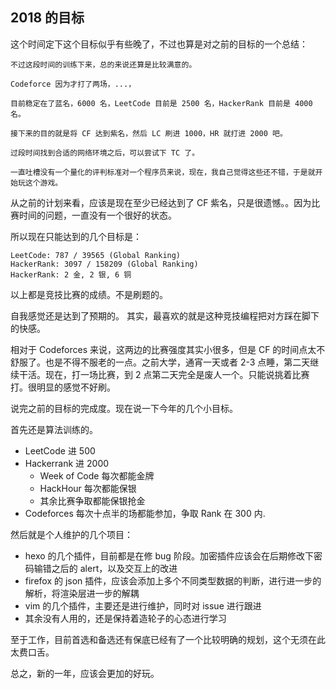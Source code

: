 2018 的目标
---

这个时间定下这个目标似乎有些晚了，不过也算是对之前的目标的一个总结：

```
不过这段时间的训练下来，总的来说还算是比较满意的。

Codeforce 因为才打了两场，...，

目前稳定在了蓝名，6000 名，LeetCode 目前是 2500 名，HackerRank 目前是 4000 名。

接下来的目的就是将 CF 达到紫名，然后 LC 刷进 1000，HR 就打进 2000 吧。

过段时间找到合适的网络环境之后，可以尝试下 TC 了。

一直吐槽没有一个量化的评判标准对一个程序员来说，现在，我自己觉得这些还不错，于是就开始玩这个游戏。
```

从之前的计划来看，应该是现在至少已经达到了 CF 紫名，只是很遗憾。。因为比赛时间的问题，一直没有一个很好的状态。

所以现在只能达到的几个目标是：

```
LeetCode: 787 / 39565 (Global Ranking)
HackerRank: 3097 / 158209 (Global Ranking)
HackerRank: 2 金, 2 银, 6 铜
```

以上都是竞技比赛的成绩。不是刷题的。

自我感觉还是达到了预期的。 其实，最喜欢的就是这种竞技编程把对方踩在脚下的快感。

相对于 Codeforces 来说，这两边的比赛强度其实小很多，但是 CF 的时间点太不舒服了。也是不得不服老的一点。之前大学，通宵一天或者 2-3 点睡，第二天继续干活。现在，打一场比赛，到 2 点第二天完全是废人一个。只能说挑着比赛打。很明显的感觉不好刷。

说完之前的目标的完成度。现在说一下今年的几个小目标。

首先还是算法训练的。

+ LeetCode 进 500
+ Hackerrank 进 2000
    + Week of Code 每次都能金牌
    + HackHour 每次都能保银
    + 其余比赛争取都能保银抢金
+ Codeforces 每次十点半的场都能参加，争取 Rank 在 300 内.

然后就是个人维护的几个项目：
+ hexo 的几个插件，目前都是在修 bug 阶段。加密插件应该会在后期修改下密码输错之后的 alert，以及交互上的改进
+ firefox 的 json 插件，应该会添加上多个不同类型数据的判断，进行进一步的解析，将渲染层进一步的解耦
+ vim 的几个插件，主要还是进行维护，同时对 issue 进行跟进
+ 其余没有人用的，还是保持着造轮子的心态进行学习

至于工作，目前首选和备选还有保底已经有了一个比较明确的规划，这个无须在此太费口舌。

总之，新的一年，应该会更加的好玩。
